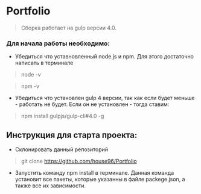 # Portfolio

> Сборка работает на gulp версии 4.0. 

### Для начала работы необходимо:

* Убедиться что уставновленный node.js и npm. Для этого достаточно написать в терминале
> node -v

> npm -v

* Убедиться что установлен gulp 4 версии, так как если будет меньше - работать не будет. 
Если он не установлен - тогда ставим:

> npm install gulpjs/gulp-cli#4.0 -g

## Инструкция для старта проекта:

* Склонировать данный репозиторий
> git clone https://github.com/house96/Portfolio

* Запустить команду npm install в терминале. Данная команда установит все пакеты, которые указанны в файле 
packege.json, а также все их зависимости.


